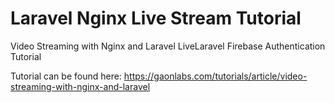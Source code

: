 # Laravel Nginx Live Stream Tutorial
Video Streaming with Nginx and Laravel
LiveLaravel Firebase Authentication Tutorial

Tutorial can be found here: https://gaonlabs.com/tutorials/article/video-streaming-with-nginx-and-laravel

